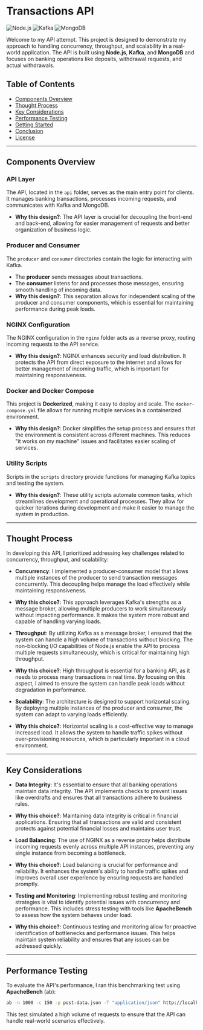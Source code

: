 # Transactions API

![Node.js](https://img.shields.io/badge/Node.js-333333?style=flat&logo=nodedotjs&logoColor=white)
![Kafka](https://img.shields.io/badge/Kafka-000000?style=flat&logo=apachekafka&logoColor=white)
![MongoDB](https://img.shields.io/badge/MongoDB-47A248?style=flat&logo=mongodb&logoColor=white)

Welcome to my API attempt. This project is designed to demonstrate my approach to handling concurrency, throughput, and scalability in a real-world application. The API is built using **Node.js**, **Kafka**, and **MongoDB** and focuses on banking operations like deposits, withdrawal requests, and actual withdrawals.

## Table of Contents

- [Components Overview](#components-overview)
- [Thought Process](#thought-process)
- [Key Considerations](#key-considerations)
- [Performance Testing](#performance-testing)
- [Getting Started](#getting-started)
- [Conclusion](#conclusion)
- [License](#license)

---

## Components Overview

### **API Layer**
The API, located in the `api` folder, serves as the main entry point for clients. It manages banking transactions, processes incoming requests, and communicates with Kafka and MongoDB. 
- **Why this design?**: The API layer is crucial for decoupling the front-end and back-end, allowing for easier management of requests and better organization of business logic.

### **Producer and Consumer**
The `producer` and `consumer` directories contain the logic for interacting with Kafka. 
- The **producer** sends messages about transactions.
- The **consumer** listens for and processes those messages, ensuring smooth handling of incoming data.
- **Why this design?**: This separation allows for independent scaling of the producer and consumer components, which is essential for maintaining performance during peak loads.

### **NGINX Configuration**
The NGINX configuration in the `nginx` folder acts as a reverse proxy, routing incoming requests to the API service. 
- **Why this design?**: NGINX enhances security and load distribution. It protects the API from direct exposure to the internet and allows for better management of incoming traffic, which is important for maintaining responsiveness.

### **Docker and Docker Compose**
This project is **Dockerized**, making it easy to deploy and scale. The `docker-compose.yml` file allows for running multiple services in a containerized environment.
- **Why this design?**: Docker simplifies the setup process and ensures that the environment is consistent across different machines. This reduces "it works on my machine" issues and facilitates easier scaling of services.

### **Utility Scripts**
Scripts in the `scripts` directory provide functions for managing Kafka topics and testing the system.
- **Why this design?**: These utility scripts automate common tasks, which streamlines development and operational processes. They allow for quicker iterations during development and make it easier to manage the system in production.

---

## Thought Process

In developing this API, I prioritized addressing key challenges related to concurrency, throughput, and scalability:

- **Concurrency**: I implemented a producer-consumer model that allows multiple instances of the producer to send transaction messages concurrently. This decoupling helps manage the load effectively while maintaining responsiveness.
- **Why this choice?**: This approach leverages Kafka's strengths as a message broker, allowing multiple producers to work simultaneously without impacting performance. It makes the system more robust and capable of handling varying loads.

- **Throughput**: By utilizing Kafka as a message broker, I ensured that the system can handle a high volume of transactions without blocking. The non-blocking I/O capabilities of Node.js enable the API to process multiple requests simultaneously, which is critical for maintaining high throughput.
- **Why this choice?**: High throughput is essential for a banking API, as it needs to process many transactions in real time. By focusing on this aspect, I aimed to ensure the system can handle peak loads without degradation in performance.

- **Scalability**: The architecture is designed to support horizontal scaling. By deploying multiple instances of the producer and consumer, the system can adapt to varying loads efficiently. 
- **Why this choice?**: Horizontal scaling is a cost-effective way to manage increased load. It allows the system to handle traffic spikes without over-provisioning resources, which is particularly important in a cloud environment.

---

## Key Considerations

- **Data Integrity**: It's essential to ensure that all banking operations maintain data integrity. The API implements checks to prevent issues like overdrafts and ensures that all transactions adhere to business rules.
- **Why this choice?**: Maintaining data integrity is critical in financial applications. Ensuring that all transactions are valid and consistent protects against potential financial losses and maintains user trust.

- **Load Balancing**: The use of NGINX as a reverse proxy helps distribute incoming requests evenly across multiple API instances, preventing any single instance from becoming a bottleneck.
- **Why this choice?**: Load balancing is crucial for performance and reliability. It enhances the system's ability to handle traffic spikes and improves overall user experience by ensuring requests are handled promptly.

- **Testing and Monitoring**: Implementing robust testing and monitoring strategies is vital to identify potential issues with concurrency and performance. This includes stress testing with tools like **ApacheBench** to assess how the system behaves under load.
- **Why this choice?**: Continuous testing and monitoring allow for proactive identification of bottlenecks and performance issues. This helps maintain system reliability and ensures that any issues can be addressed quickly.

---

## Performance Testing

To evaluate the API's performance, I ran this benchmarking test using **ApacheBench** (ab):

```bash
ab -n 1000 -c 150 -p post-data.json -T "application/json" http://localhost:80/transaction
```

This test simulated a high volume of requests to ensure that the API can handle real-world scenarios effectively.
